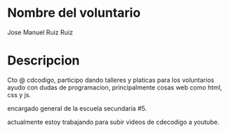 # Nombre del voluntario
Jose Manuel Ruiz Ruiz

# Descripcion
Cto @ cdcodigo, participo dando talleres y platicas para los voluntarios
ayudo con dudas de programacion, principalmente cosas web como html, css y js.

encargado general de la escuela secundaria #5.

actualmente estoy trabajando para subir videos de cdecodigo a youtube.